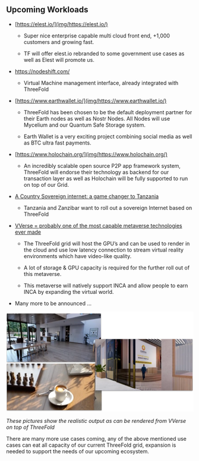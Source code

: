 
## Upcoming Workloads 

* [https://elest.io/](img/https://elest.io/)

    * Super nice enterprise capable multi cloud front end, +1,000 customers and growing fast.

    * TF will offer elest.io rebranded to some government use cases as well as Elest will promote us.

* https://nodeshift.com/

   *  Virtual Machine management interface, already integrated with ThreeFold

* [https://www.earthwallet.io/](img/https://www.earthwallet.io/) 

    * ThreeFold has been chosen to be the default deployment partner for their Earth nodes as well as Nostr Nodes. All Nodes will use Mycelium and our Quantum Safe Storage system.

    * Earth Wallet is a very exciting project combining social media as well as BTC ultra fast payments.

* [https://www.holochain.org/](img/https://www.holochain.org/) 

    * An incredibly scalable open source P2P app framework system, ThreeFold will endorse their technology as backend for our transaction layer as well as Holochain will be fully supported to run on top of our Grid.

* [A Country Sovereign internet: a game changer to Tanzania](img/https://docs.google.com/document/d/1Zw8hbAfbwm5uST6_zPm2Gr6e_L4tuVj_ecIyR_uCkN0/edit#heading=h.l3mcviioimzi)

    * Tanzania and Zanzibar want to roll out a sovereign Internet based on ThreeFold

* [VVerse = probably one of the most capable metaverse technologies ever made](img/https://www.vverse.co/)

    * The ThreeFold grid will host the GPU’s and can be used to render in the cloud and use low latency connection to stream virtual reality environments which have video-like quality.

    * A lot of storage & GPU capacity is required for the further roll out of this metaverse.

    * This metaverse will natively support INCA and allow people to earn INCA by expanding the virtual world.

* Many more to be announced … 

![image alt text](img/vr_streaming.png)

*These pictures show the realistic output as can be rendered from VVerse on top of ThreeFold*

There are many more use cases coming, any of the above mentioned use cases can eat all capacity of our current ThreeFold grid, expansion is needed to support the needs of our upcoming ecosystem.

